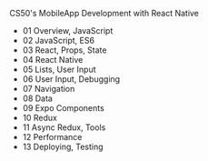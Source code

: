 CS50's MobileApp Development with React Native
- 01 Overview, JavaScript
- 02 JavaScript, ES6
- 03 React, Props, State
- 04 React Native
- 05 Lists, User Input
- 06 User Input, Debugging
- 07 Navigation
- 08 Data
- 09 Expo Components
- 10 Redux
- 11 Async Redux, Tools
- 12 Performance
- 13 Deploying, Testing

